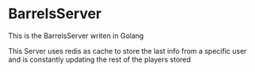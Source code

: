 # BarrelsServer

This is the BarrelsServer writen in Golang 

This Server uses redis as cache to store the last info from a specific user  
and is constantly updating the rest of the players stored
